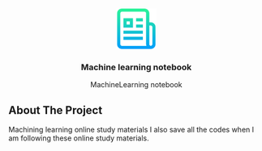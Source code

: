 <br />
<p align="center">
    <img src="images/logo.png" alt="Logo" width="80" height="80">
  </a>

  <h3 align="center">Machine learning notebook</h3>

  <p align="center">
    MachineLearning notebook
   
  </p>
</p>



## About The Project


Machining learning online study materials 
I also save all the codes when I am following these online study materials.



